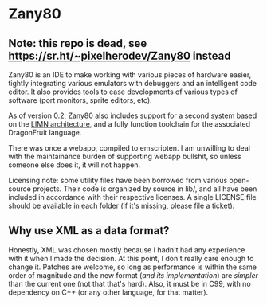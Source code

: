 # Zany80

## Note: this repo is dead, see https://sr.ht/~pixelherodev/Zany80 instead

Zany80 is an IDE to make working with various pieces of hardware easier, tightly
integrating various emulators with debuggers and an intelligent code editor. It
also provides tools to ease developments of various types of software (port
monitors, sprite editors, etc).

As of version 0.2, Zany80 also includes support for a second system based on the
[LIMN architecture](https://github.com/limnarch), and a fully function toolchain
for the associated DragonFruit language.

There was once a webapp, compiled to emscripten. I am unwilling to deal
with the maintainance burden of supporting webapp bullshit, so unless
someone else does it, it will not happen.

Licensing note: some utility files have been borrowed from various open-source
projects. Their code is organized by source in lib/, and all have been
included in accordance with their respective licenses. A single LICENSE file
should be available in each folder (if it's missing, please file a ticket).

## Why use XML as a data format?

Honestly, XML was chosen mostly because I hadn't had any experience with it when
I made the decision. At this point, I don't really care enough to change it.
Patches are welcome, so long as performance is within the same order of
magnitude and the new format (*and its implementation*) are *simpler* than the
current one (not that that's hard). Also, it must be in C99, with no
dependency on C++ (or any other language, for that matter).

